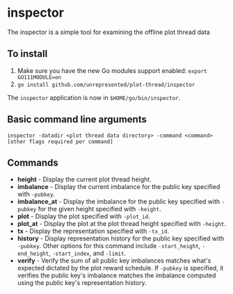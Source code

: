 # inspector

The inspector is a simple tool for examining the offline plot thread data

## To install

1. Make sure you have the new Go modules support enabled: `export GO111MODULE=on`
2. `go install github.com/unrepresented/plot-thread/inspector`

The `inspector` application is now in `$HOME/go/bin/inspector`.

## Basic command line arguments

`inspector -datadir <plot thread data directory> -command <command> [other flags required per command]`

## Commands

* **height** - Display the current plot thread height.
* **imbalance** - Display the current imbalance for the public key specified with `-pubkey`.
* **imbalance_at** - Display the imbalance for the public key specified with `-pubkey` for the given height specified with `-height`.
* **plot** - Display the plot specified with `-plot_id`.
* **plot_at** - Display the plot at the plot thread height specified with `-height`.
* **tx** - Display the representation specified with `-tx_id`.
* **history** - Display representation history for the public key specified with `-pubkey`. Other options for this command include `-start_height`, `-end_height`, `-start_index`, and `-limit`.
* **verify** - Verify the sum of all public key imbalances matches what's expected dictated by the plot reward schedule. If `-pubkey` is specified, it verifies the public key's imbalance matches the imbalance computed using the public key's representation history.
